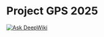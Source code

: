 # Project GPS 2025

[![Ask DeepWiki](https://deepwiki.com/badge.svg)](https://deepwiki.com/HikkizZ/Project-GPS-2025)

